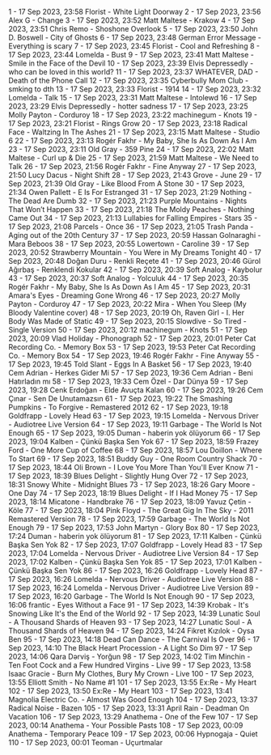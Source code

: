 1 - 17 Sep 2023, 23:58	Florist - White Light Doorway
2 - 17 Sep 2023, 23:56	Alex G - Change
3 - 17 Sep 2023, 23:52	Matt Maltese - Krakow
4 - 17 Sep 2023, 23:51	Chris Remo - Shoshone Overlook
5 - 17 Sep 2023, 23:50	John D. Boswell - City of Ghosts
6 - 17 Sep 2023, 23:48	German Error Message - Everything is scary
7 - 17 Sep 2023, 23:45	Florist - Cool and Refreshing
8 - 17 Sep 2023, 23:44	Lomelda - Bust
9 - 17 Sep 2023, 23:41	Matt Maltese - Smile in the Face of the Devil
10 - 17 Sep 2023, 23:39	Elvis Depressedly - who can be loved in this world?
11 - 17 Sep 2023, 23:37	WHATEVER, DAD - Death of the Phone Call
12 - 17 Sep 2023, 23:35	Cyberbully Mom Club - smking to dth
13 - 17 Sep 2023, 23:33	Florist - 1914
14 - 17 Sep 2023, 23:32	Lomelda - Talk
15 - 17 Sep 2023, 23:31	Matt Maltese - Intolewd
16 - 17 Sep 2023, 23:29	Elvis Depressedly - hotter sadness
17 - 17 Sep 2023, 23:25	Molly Payton - Corduroy
18 - 17 Sep 2023, 23:22	machinegum - Knots
19 - 17 Sep 2023, 23:21	Florist - Rings Grow
20 - 17 Sep 2023, 23:18	Radical Face - Waltzing In The Ashes
21 - 17 Sep 2023, 23:15	Matt Maltese - Studio 6
22 - 17 Sep 2023, 23:13	Rogér Fakhr - My Baby, She Is As Down As I Am
23 - 17 Sep 2023, 23:11	Old Gray - 359 Pine
24 - 17 Sep 2023, 22:02	Matt Maltese - Curl up & Die
25 - 17 Sep 2023, 21:59	Matt Maltese - We Need to Talk
26 - 17 Sep 2023, 21:56	Rogér Fakhr - Fine Anyway
27 - 17 Sep 2023, 21:50	Lucy Dacus - Night Shift
28 - 17 Sep 2023, 21:43	Grove - June
29 - 17 Sep 2023, 21:39	Old Gray - Like Blood From A Stone
30 - 17 Sep 2023, 21:34	Owen Pallett - E Is For Estranged
31 - 17 Sep 2023, 21:29	Nothing - The Dead Are Dumb
32 - 17 Sep 2023, 21:23	Purple Mountains - Nights That Won’t Happen
33 - 17 Sep 2023, 21:18	The Moldy Peaches - Nothing Came Out
34 - 17 Sep 2023, 21:13	Lullabies for Falling Empires - Stars
35 - 17 Sep 2023, 21:08	Parcels - Once
36 - 17 Sep 2023, 21:05	Trash Panda - Aging out of the 20th Century
37 - 17 Sep 2023, 20:59	Hassan Golnaraghi - Mara Beboos
38 - 17 Sep 2023, 20:55	Lowertown - Caroline
39 - 17 Sep 2023, 20:52	Strawberry Mountain - You Were in My Dreams Tonight
40 - 17 Sep 2023, 20:48	Doğan Duru - Renkli Reçete
41 - 17 Sep 2023, 20:46	Gürol Ağırbaş - Renklendi Kokular
42 - 17 Sep 2023, 20:39	Soft Analog - Kaybolur
43 - 17 Sep 2023, 20:37	Soft Analog - Yolculuk
44 - 17 Sep 2023, 20:35	Rogér Fakhr - My Baby, She Is As Down As I Am
45 - 17 Sep 2023, 20:31	Amara's Eyes - Dreaming Gone Wrong
46 - 17 Sep 2023, 20:27	Molly Payton - Corduroy
47 - 17 Sep 2023, 20:22	Mira - When You Sleep (My Bloody Valentine cover)
48 - 17 Sep 2023, 20:19	Oh, Raven Girl - I. Her Body Was Made of Static
49 - 17 Sep 2023, 20:15	Slowdive - So Tired - Single Version
50 - 17 Sep 2023, 20:12	machinegum - Knots
51 - 17 Sep 2023, 20:09	Vlad Holiday - Phonograph
52 - 17 Sep 2023, 20:01	Peter Cat Recording Co. - Memory Box
53 - 17 Sep 2023, 19:53	Peter Cat Recording Co. - Memory Box
54 - 17 Sep 2023, 19:46	Rogér Fakhr - Fine Anyway
55 - 17 Sep 2023, 19:45	Told Slant - Eggs In A Basket
56 - 17 Sep 2023, 19:40	Cem Adrian - Herkes Gider Mi
57 - 17 Sep 2023, 19:36	Cem Adrian - Beni Hatırladın mı
58 - 17 Sep 2023, 19:33	Cem Özel - Dar Dünya
59 - 17 Sep 2023, 19:28	Cenk Erdoğan - Elde Avuçta Kalan
60 - 17 Sep 2023, 19:26	Cem Çınar - Sen De Unutamazsın
61 - 17 Sep 2023, 19:22	The Smashing Pumpkins - To Forgive - Remastered 2012
62 - 17 Sep 2023, 19:18	Goldfrapp - Lovely Head
63 - 17 Sep 2023, 19:15	Lomelda - Nervous Driver - Audiotree Live Version
64 - 17 Sep 2023, 19:11	Garbage - The World Is Not Enough
65 - 17 Sep 2023, 19:05	Duman - haberin yok ölüyorum
66 - 17 Sep 2023, 19:04	Kalben - Çünkü Başka Sen Yok
67 - 17 Sep 2023, 18:59	Frazey Ford - One More Cup of Coffee
68 - 17 Sep 2023, 18:57	Lou Doillon - Where To Start
69 - 17 Sep 2023, 18:51	Buddy Guy - One Room Country Shack
70 - 17 Sep 2023, 18:44	Oli Brown - I Love You More Than You'll Ever Know
71 - 17 Sep 2023, 18:39	Blues Delight - Slightly Hung Over
72 - 17 Sep 2023, 18:31	Snowy White - Midnight Blues
73 - 17 Sep 2023, 18:26	Gary Moore - One Day
74 - 17 Sep 2023, 18:19	Blues Delight - If I Had Money
75 - 17 Sep 2023, 18:14	Micatone - Handbrake
76 - 17 Sep 2023, 18:09	Yavuz Çetin - Köle
77 - 17 Sep 2023, 18:04	Pink Floyd - The Great Gig In The Sky - 2011 Remastered Version
78 - 17 Sep 2023, 17:59	Garbage - The World Is Not Enough
79 - 17 Sep 2023, 17:53	John Martyn - Glory Box
80 - 17 Sep 2023, 17:24	Duman - haberin yok ölüyorum
81 - 17 Sep 2023, 17:11	Kalben - Çünkü Başka Sen Yok
82 - 17 Sep 2023, 17:07	Goldfrapp - Lovely Head
83 - 17 Sep 2023, 17:04	Lomelda - Nervous Driver - Audiotree Live Version
84 - 17 Sep 2023, 17:02	Kalben - Çünkü Başka Sen Yok
85 - 17 Sep 2023, 17:01	Kalben - Çünkü Başka Sen Yok
86 - 17 Sep 2023, 16:26	Goldfrapp - Lovely Head
87 - 17 Sep 2023, 16:26	Lomelda - Nervous Driver - Audiotree Live Version
88 - 17 Sep 2023, 16:24	Lomelda - Nervous Driver - Audiotree Live Version
89 - 17 Sep 2023, 16:20	Garbage - The World Is Not Enough
90 - 17 Sep 2023, 16:06	frantic - Eyes Without a Face
91 - 17 Sep 2023, 14:39	Krobak - It's Snowing Like It's the End of the World
92 - 17 Sep 2023, 14:39	Lunatic Soul - A Thousand Shards of Heaven
93 - 17 Sep 2023, 14:27	Lunatic Soul - A Thousand Shards of Heaven
94 - 17 Sep 2023, 14:24	Fikret Kızılok - Oysa Ben
95 - 17 Sep 2023, 14:18	Dead Can Dance - The Carnival Is Over
96 - 17 Sep 2023, 14:10	The Black Heart Procession - A Light So Dim
97 - 17 Sep 2023, 14:06	Qara Dərviş - Yorğun
98 - 17 Sep 2023, 14:02	Tim Minchin - Ten Foot Cock and a Few Hundred Virgins - Live
99 - 17 Sep 2023, 13:58	Isaac Gracie - Burn My Clothes, Bury My Crown - Live
100 - 17 Sep 2023, 13:55	Elliott Smith - No Name #1
101 - 17 Sep 2023, 13:55	Ex:Re - My Heart
102 - 17 Sep 2023, 13:50	Ex:Re - My Heart
103 - 17 Sep 2023, 13:41	Magnolia Electric Co. - Almost Was Good Enough
104 - 17 Sep 2023, 13:37	Radical Noise - Bazen
105 - 17 Sep 2023, 13:31	April Rain - Deadman On Vacation
106 - 17 Sep 2023, 13:29	Anathema - One of the Few
107 - 17 Sep 2023, 00:14	Anathema - Your Possible Pasts
108 - 17 Sep 2023, 00:09	Anathema - Temporary Peace
109 - 17 Sep 2023, 00:06	Hypnogaja - Quiet
110 - 17 Sep 2023, 00:01	Teoman - Uçurtmalar
